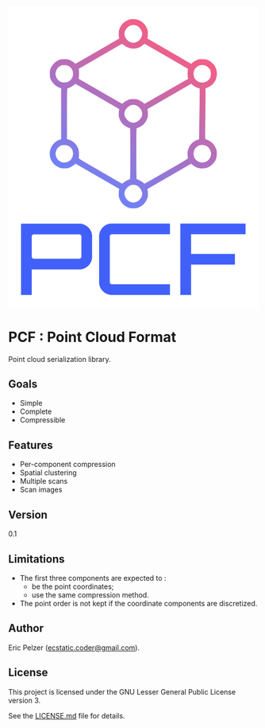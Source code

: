![](https://github.com/senselogic/PCF/blob/master/LOGO/pcf.png)

# PCF : Point Cloud Format

Point cloud serialization library.

## Goals

* Simple
* Complete
* Compressible

## Features

* Per-component compression
* Spatial clustering
* Multiple scans
* Scan images

## Version

0.1

## Limitations

* The first three components are expected to :
  * be the point coordinates;
  * use the same compression method.
* The point order is not kept if the coordinate components are discretized.

## Author

Eric Pelzer (ecstatic.coder@gmail.com).

## License

This project is licensed under the GNU Lesser General Public License version 3.

See the [LICENSE.md](LICENSE.md) file for details.
